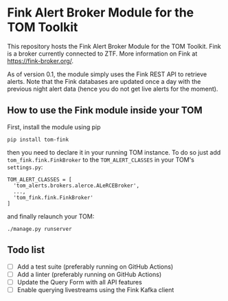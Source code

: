 # Fink Alert Broker Module for the TOM Toolkit

This repository hosts the Fink Alert Broker Module for the TOM Toolkit. Fink is a broker currently connected to ZTF. More information on Fink at https://fink-broker.org/.

As of version 0.1, the module simply uses the Fink REST API to retrieve alerts. Note that the Fink databases are updated once a day with the previous night alert data (hence you do not get live alerts for the moment).

## How to use the Fink module inside your TOM

First, install the module using pip

```
pip install tom-fink
```

then you need to declare it in your running TOM instance. To do so just add `tom_fink.fink.FinkBroker` to the `TOM_ALERT_CLASSES` in your TOM's `settings.py`:

```
TOM_ALERT_CLASSES = [
  'tom_alerts.brokers.alerce.ALeRCEBroker',
  ...,
  'tom_fink.fink.FinkBroker'
]
```

and finally relaunch your TOM:

```
./manage.py runserver
```

## Todo list

- [ ] Add a test suite (preferably running on GitHub Actions)
- [ ] Add a linter (preferably running on GitHub Actions)
- [ ] Update the Query Form with all API features
- [ ] Enable querying livestreams using the Fink Kafka client
